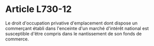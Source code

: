 # Article L730-12

Le droit d'occupation privative d'emplacement dont dispose un commerçant établi dans l'enceinte d'un marché d'intérêt national est susceptible d'être compris dans le nantissement de son fonds de commerce.